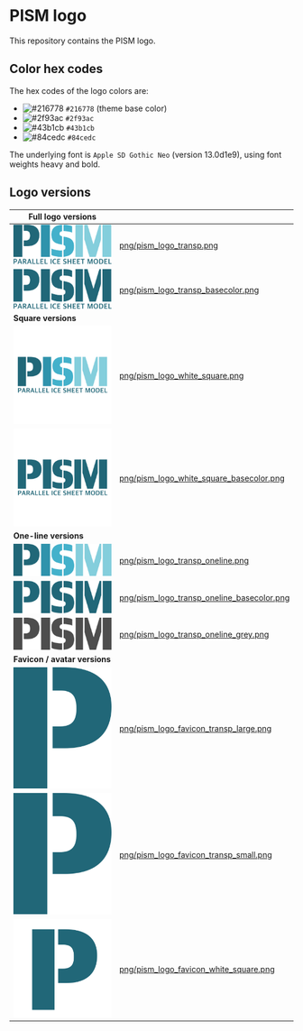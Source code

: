 # PISM logo

This repository contains the PISM logo.

## Color hex codes

The hex codes of the logo colors are:

- ![#216778](https://dummyimage.com/15x15/216778/000000.png&text=+) `#216778` (theme base color)
- ![#2f93ac](https://dummyimage.com/15x15/2f93ac/000000.png&text=+) `#2f93ac`
- ![#43b1cb](https://dummyimage.com/15x15/43b1cb/000000.png&text=+) `#43b1cb`
- ![#84cedc](https://dummyimage.com/15x15/84cedc/000000.png&text=+) `#84cedc`

The underlying font is `Apple SD Gothic Neo` (version 13.0d1e9), using font weights heavy and bold.

## Logo versions

| Full logo versions                                                                |                                                                                          |
| --------------------------------------------------------------------------------- | ---------------------------------------------------------------------------------------- |
| ![](png/pism_logo_transp.png)                                                     | [png/pism_logo_transp.png](png/pism_logo_transp.png)                                     |
| ![](png/pism_logo_transp_basecolor.png)                                           | [png/pism_logo_transp_basecolor.png](png/pism_logo_transp_basecolor.png)                 |
| **Square versions**                                                               |                                                                                          |
| ![](png/pism_logo_white_square.png)                                               | [png/pism_logo_white_square.png](png/pism_logo_white_square.png)                         |
| ![](png/pism_logo_white_square_basecolor.png)                                     | [png/pism_logo_white_square_basecolor.png](png/pism_logo_white_square_basecolor.png)     |
| **One-line versions**                                                             |                                                                                          |
| ![](png/pism_logo_transp_oneline.png)                                             | [png/pism_logo_transp_oneline.png](png/pism_logo_transp_oneline.png)                     |
| ![](png/pism_logo_transp_oneline_basecolor.png)                                   | [png/pism_logo_transp_oneline_basecolor.png](png/pism_logo_transp_oneline_basecolor.png) |
| ![](png/pism_logo_transp_oneline_grey.png)                                        | [png/pism_logo_transp_oneline_grey.png](png/pism_logo_transp_oneline_grey.png)           |
| **Favicon / avatar versions**                                                     |                                                                                          |
| ![](png/pism_logo_favicon_transp_large.png)                                       | [png/pism_logo_favicon_transp_large.png](png/pism_logo_favicon_transp_large.png)         |
| ![](png/pism_logo_favicon_transp_small.png)                                       | [png/pism_logo_favicon_transp_small.png](png/pism_logo_favicon_transp_small.png)         |
| ![](png/pism_logo_favicon_white_square.png)                                       | [png/pism_logo_favicon_white_square.png](png/pism_logo_favicon_white_square.png)         |
